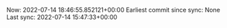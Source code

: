 Now: 2022-07-14 18:46:55.852121+00:00 Earliest commit since sync: None Last sync: 2022-07-14 15:47:33+00:00
